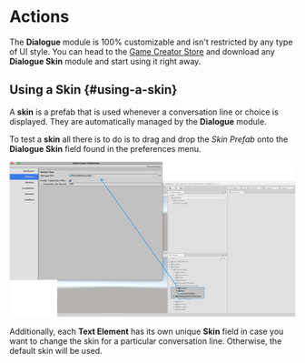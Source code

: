 # Actions

The **Dialogue** module is 100% customizable and isn't restricted by any type of UI style. You can head to the [Game Creator Store](https://store.gamecreator.io/) and download any **Dialogue Skin** module and start using it right away.

## Using a Skin {#using-a-skin}

A **skin** is a prefab that is used whenever a conversation line or choice is displayed. They are automatically managed by the **Dialogue** module.

To test a **skin** all there is to do is to drag and drop the _Skin Prefab_ onto the **Dialogue Skin** field found in the preferences menu.

![\(Drag &amp; Drop the skin prefab into the Dialogue Skin field\)](../../.gitbook/assets/dialogue-skin-field.jpg)

Additionally, each **Text Element** has its own unique **Skin** field in case you want to change the skin for a particular conversation line. Otherwise, the default skin will be used.

